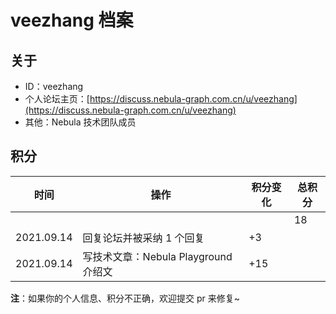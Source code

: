 # veezhang 档案

## 关于

- ID：veezhang
- 个人论坛主页：[https://discuss.nebula-graph.com.cn/u/veezhang](https://discuss.nebula-graph.com.cn/u/veezhang)
- 其他：Nebula 技术团队成员

## 积分

| 时间 | 操作 | 积分变化 | 总积分  |
| --- | --- | --- | --- |
|  |  |  | 18 |
| 2021.09.14 | 回复论坛并被采纳 1 个回复 | +3 |  |
| 2021.09.14 | 写技术文章：Nebula Playground 介绍文​ ​| +15 |  |


**注**：如果你的个人信息、积分不正确，欢迎提交 pr 来修复~